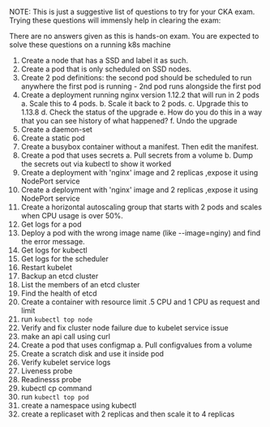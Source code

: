 NOTE: This is just a suggestive list of questions to try for your CKA exam. Trying these questions will immensly help in clearing the exam:

There are no answers given as this is hands-on exam. You are expected to solve these questions on a running k8s machine

1. Create a node that has a SSD and label it as such.
2. Create a pod that is only scheduled on SSD nodes.
3. Create 2 pod definitions: the second pod should be scheduled to run anywhere the first pod is running - 2nd pod runs alongside the first pod
4. Create a deployment running nginx version 1.12.2 that will run in 2 pods 
    a. Scale this to 4 pods. 
    b. Scale it back to 2 pods. 
    c. Upgrade this to 1.13.8 
    d. Check the status of the upgrade 
    e. How do you do this in a way that you can see history of what happened? 
    f. Undo the upgrade
5. Create a daemon-set
6. Create a static pod
7. Create a busybox container without a manifest. Then edit the manifest.
8. Create a pod that uses secrets 
    a. Pull secrets from a volume 
    b. Dump the secrets out via kubectl to show it worked
9. Create a deployment with 'nginx' image and 2 replicas ,expose it using NodePort service
10. Create a deployment with 'nginx' image and 2 replicas ,expose it using NodePort service
11. Create a horizontal autoscaling group that starts with 2 pods and scales when CPU usage is over 50%.
12. Get logs for a pod
13. Deploy a pod with the wrong image name (like --image=nginy) and find the error message.
14. Get logs for kubectl
15. Get logs for the scheduler
16. Restart kubelet
17. Backup an etcd cluster
18. List the members of an etcd cluster
19. Find the health of etcd
20. Create a container with resource limit .5 CPU and 1 CPU as request and limit
21. run ```kubectl top node```
22. Verify and fix cluster node failure due to kubelet service issue
23. make an api call using curl
24. Create a pod that uses configmap 
    a. Pull configvalues from a volume 
25. Create a scratch disk and use it inside pod
26. Verify kubelet service logs 
27. Liveness probe
28. Readinesss probe
29. kubectl cp command 
30. run ```kubectl top pod```
31. create a namespace using kubectl 
32. create a replicaset with 2 replicas and then scale it to 4 replicas

  
